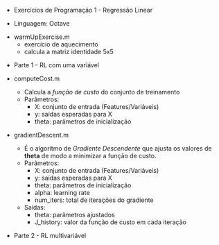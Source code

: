* Exercícios de Programação 1 - Regressão Linear

* Linguagem: Octave
- warmUpExercise.m
    - exercício de aquecimento
    - calcula a matriz identidade 5x5

* Parte 1 - RL com uma variável
- computeCost.m
    - Calcula a *função de custo* do conjunto de treinamento
    - Parâmetros:
        - X: conjunto de entrada (Features/Variáveis)
        - y: saídas esperadas para X
        - theta: parâmetros de inicialização

- gradientDescent.m
    - É o algoritmo de *Gradiente Descendente* que ajusta os valores de __theta__ de modo a minimizar a função de custo.
    - Parâmetros:
        - X: conjunto de entrada (Features/Variáveis)
        - y: saídas esperadas para X
        - theta: parâmetros de inicialização
        - alpha: learning rate
        - num_iters: total de iterações do gradiente
    - Saídas:
        - theta: parâmetros ajustados
        - J_history: valor da função de custo em cada iteração
    
* Parte 2 - RL multivariável
